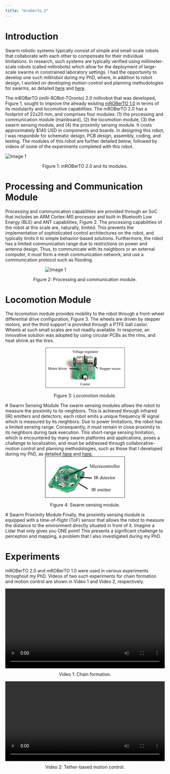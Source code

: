 ```yaml
---
title: "mroberto_2"
---
```


# Introduction
Swarm robotic systems typically consist of simple and small-scale robots that collaborate with each other to compensate for their individual limitations. In research, such systems are typically verified using millimeter-scale robots (called millirobots) which allow for the deployment of large-scale swarms in constrained laboratory settings. I had the opportunity to develop one such millirobot during my PhD, where, in addition to robot design, I worked on developing motion-control and planning methodologies for swarms, as detailed <a href="/software_projects/collaborative_motion/">here</a> and <a href="/software_projects/constrained_planning/">here</a>.

The mROBerTO (milli-ROBot-TOronto) 2.0 millirobot that was developed, Figure 1, sought to improve the already existing <a href="https://ieeexplore.ieee.org/document/7759331">mROBerTO 1.0</a> in terms of its modularity and locomotive capabilities. The mROBerTO 2.0 has a footprint of 22x20 mm, and comprises four modules: (1) the processing and communication module (mainboard), (2) the locomotion module, (3) the swarm sensing module, and (4) the proximity sensing module. It costs approximately $140 USD in components and boards. In designing this robot, I was responbile for schematic design, PCB design, assembly, coding, and testing. The modules of this robot are further detailed below, followed by videos of some of the experiments completed with this robot.

<div style="display: flex; flex-wrap: wrap; justify-content: space-around;">
	<img src="/blog/assets/images/mroberto_2/all.png" alt="Image 1" style="width: 100%; align: middle;" >
</div>
<p style="text-align: center;">Figure 1: mROBerTO 2.0 and its modules.</p>

# Processing and Communication Module
Processing and communication capabilities are provided through an SoC that includes an ARM Cortex-M0 processor and built-in Bluetooth Low Energy (BLE) and ANT capabilities, Figure 2. The processing capabilities of the robot at this scale are, naturally, limited. This prevents the implementation of sophisticated control architectures on the robot, and typically limits it to simple behavior-based solutions. Furthermore, the robot has a limited communication range due to restrictions on power and antenna design. Thus, to communicate with its neighbors or an external computer, it must form a mesh communication network, and use a communication protocol such as flooding.
<div style="display: flex; flex-wrap: wrap; justify-content: space-around;">
	<img src="/assets/files_mroberto_2/mainboard.png" alt="Image 1" style="width: 50%; align: middle;" >
</div>
<p style="text-align: center;">Figure 2: Processing and communication module.</p>

# Locomotion Module
The locomotion module provides mobility to the robot through a front-wheel differential drive configuration, Figure 3. The wheels are driven by stepper motors, and the third support is provided through a PTFE ball castor. Wheels at such small scales are not readily available. In response, an innovative solution was adopted by using circular PCBs as the rims, and heat shrink as the tires. 
<div style="display: flex; flex-wrap: wrap; justify-content: space-around;">
	<img src="/assets/images/mroberto_2/locomotion.png" alt="Image 1" style="width: 50%; align: middle;" >
</div>
<p style="text-align: center;">Figure 3: Locomotion module.</p>
# Swarm Sensing Module
The swarm sensing modules allows the robot to measure the proximity to its neighbors. This is achieved through infrared (IR) emitters and detectors; each robot emits a unique frequency IR signal which is measured by its neighbors. Due to power limitations, the robot has a limited sensing range. Consequently, it must remain in close proximity to its neighbors during task execution. This short-range sensing limitation, which is encountered by many swarm platforms and applications, poses a challenge to localization, and must be addressed through collaborative-motion control and planning methodologies, such as those that I developed during my PhD, as detailed <a href="/software_projects/collaborative_motion/">here</a> and <a href="/software_projects/constrained_planning/">here</a>.
<div style="display: flex; flex-wrap: wrap; justify-content: space-around;">
	<img src="/assets/images/mroberto_2/swarm_sensing.png" alt="Image 1" style="width: 50%; align: middle;" >
</div>
<p style="text-align: center;">Figure 4: Swarm sensing module.</p>
# Swarm Proximity Module
Finally, the proximity sensing module is equipped with a time-of-flight (ToF) sensor that allows the robot to measure the distance to the environment directly situated in front of it. Imagine a Lidar that only gives you ONE point! This presents a significant challenge to perception and mapping, a problem that I also investigated during my PhD.

# Experiments
mROBerTO 2.0 and mROBerTO 1.0 were used in various experiments throughout my PhD. Videos of two such experiments for chain formation and motion control are shown in Video 1 and Video 2, respectively.

<div style="display: flex; justify-content: center;">
	<video width="560" controls>
	  <source src="/assets/images/mroberto_2/Chain_Formation_Experiments.mp4" type="video/mp4">
	  Sorry! Your browser does not support the video tag.
	</video>
</div>
<p style="margin-top: 10px; text-align: center;">Video 1: Chain formation.</p>

<div style="display: flex; justify-content: center;">
	<video width="560" controls>
	  <source src="/assets/images/mroberto_2/Tether_Based_Motion_Video.mp4" type="video/mp4">
	  Sorry! Your browser does not support the video tag.
	</video>
</div>
<p style="margin-top: 10px; text-align: center;">Video 2: Tether-based motion control.</p>